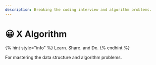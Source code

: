 ```yaml
---
description: Breaking the coding interview and algorithm problems.
---
```


# 😀 X Algorithm

{% hint style="info" %}
Learn. Share. and Do.
{% endhint %}

For mastering the data structure and algorithm problems.
